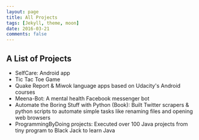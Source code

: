 ```yaml
---
layout: page
title: All Projects
tags: [Jekyll, theme, moon]
date: 2016-03-21
comments: false
---
```


## A List of Projects
* SelfCare: Android app
* Tic Tac Toe Game
* Quake Report & Miwok language apps based on Udacity's Android courses
* Meena-Bot: A mental health Facebook messenger bot
* Automate the Boring Stuff with Python (Book): Built Twitter scrapers & python scripts to automate simple tasks like renaming files and opening web browsers
* ProgrammingByDoing projects: Executed over 100 Java projects from tiny program to Black Jack to learn Java